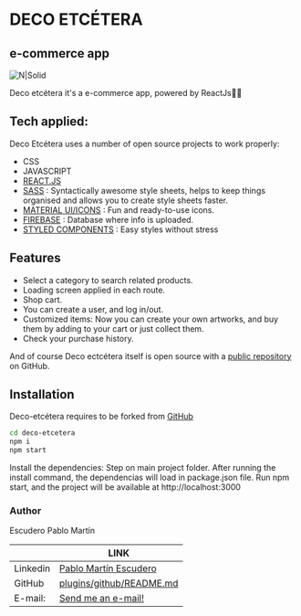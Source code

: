 # DECO ETCÉTERA 
## e-commerce app 

![N|Solid](https://s6.gifyu.com/images/ezgif.com-gif-maker8379a9a4d7291024.gif)

Deco etcétera it's a e-commerce app, powered by ReactJs👨‍💻

## Tech applied:
Deco Etcétera uses a number of open source projects to work properly:
- CSS
- JAVASCRIPT
- [REACT.JS][reactjs]
- [SASS][sasslink] : Syntactically awesome style sheets, helps to keep things organised and allows you to create style sheets faster.
- [MATERIAL UI/ICONS][material] : Fun and ready-to-use icons.
- [FIREBASE][firebase] : Database where info is uploaded.
- [STYLED COMPONENTS][styled] : Easy styles without stress

## Features
- Select a category to search related products.
- Loading screen applied in each route.
- Shop cart.
- You can create a user, and log in/out.
- Customized items: Now you can create your own artworks, and buy them by adding to your cart or just collect them.
- Check your purchase history.

And of course Deco ectcétera itself is open source with a [public repository][dill] on GitHub.

## Installation

Deco-etcétera requires to be forked from [GitHub][dill]
```sh
cd deco-etcetera
npm i
npm start
```

Install the dependencies:
Step on main project folder.
After running the install command, the dependencias will load in package.json file.
Run npm start, and the project will be available at http://localhost:3000

### Author
Escudero Pablo Martín

|  | LINK |
| ------ | ------ |
| Linkedin | [Pablo Martín Escudero][linkedin] |
| GitHub | [plugins/github/README.md][github] |
| E-mail: | [Send me an e-mail!][email] |



[//]: References:
[sasslink]:<https://sass-lang.com/documentation>
[reactjs]:<https://reactjs.org/>
[material]:<https://material-ui.com/>
[firebase]:<https://firebase.google.com/docs>
[styled]:<https://styled-components.com/>
   [dill]: <https://github.com/escu-git/deco-etcetera>
   [linkedin]: <https://www.linkedin.com/in/pablomartinescudero/>
   [email]: <mailto:escuderopablo@hotmail.com.ar>
   [github]: <https://github.com/escu-git/deco-etcetera>
